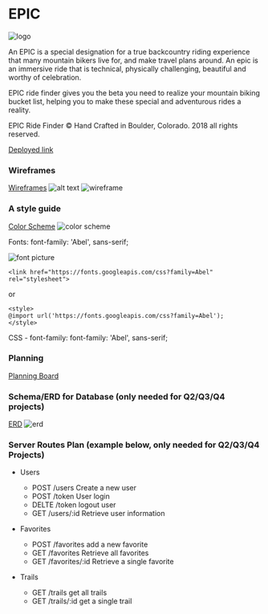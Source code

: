 # EPIC

![logo](https://github.com/stansey92/epic/blob/master/epic_logo.png)

An EPIC is a special designation for a true backcountry riding experience that many mountain bikers live for, and make travel plans around. An epic is an immersive ride that is technical, physically challenging, beautiful and worthy of celebration. 

EPIC ride finder gives you the beta you need to realize your mountain biking bucket list, helping you to make these special and adventurous rides a reality. 

EPIC Ride Finder © Hand Crafted in Boulder, Colorado. 2018 all rights reserved. 

[Deployed link](http://google.com/)

### Wireframes
[Wireframes](https://wireframe.cc/BsPt8U)
![alt text](https://github.com/yogasarak/g106_project_starter/blob/master/Screen%20Shot%202018-12-12%20at%204.07.33%20PM.png)
![wireframe](https://raw.githubusercontent.com/yogasarak/g106_project_starter/master/Screen%20Shot%202018-12-12%20at%204.07.46%20PM.png?token=AAZDvkDZOaFDpzuy8k-bWbvYkB8Ip34iks5cGtYPwA%3D%3D)
### A style guide

[Color Scheme](https://coolors.co/export/png/000000-eae1c0-6a7172-7eb0d3-dd745f)
![color scheme](https://github.com/yogasarak/g106_project_starter/blob/master/color_scheme.png)

Fonts: font-family: 'Abel', sans-serif;

![font picture](https://github.com/yogasarak/g106_project_starter/blob/master/gscreenshot_2018-12-12-162332.png)

```
<link href="https://fonts.googleapis.com/css?family=Abel" rel="stylesheet">
```
or
```
<style>
@import url('https://fonts.googleapis.com/css?family=Abel');
</style>
```

CSS -
font-family: font-family: 'Abel', sans-serif;

### Planning

[Planning Board](https://trello.com/b/Csi3HKPq/epic)


### Schema/ERD for Database (only needed for Q2/Q3/Q4 projects)
[ERD](https://www.lucidchart.com/invitations/accept/b9fa6293-7711-46aa-b517-7f47091f680f)
![erd](https://github.com/yogasarak/g106_project_starter/blob/master/Untitled.png)

### Server Routes Plan (example below, only needed for Q2/Q3/Q4 Projects)

- Users
  - POST /users Create a new user
  - POST /token User login
  - DELTE /token logout user
  - GET /users/:id Retrieve user information

- Favorites
  - POST /favorites add a new favorite
  - GET /favorites Retrieve all favorites
  - GET /favorites/:id Retrieve a single favorite
  
- Trails
  - GET /trails get all trails
  - GET /trails/:id get a single trail
